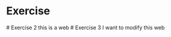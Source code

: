 # Exercise
<html>
<head><title>Exercise</title>
</head>
<body></body>
</html>
# Exercise 2
this is a web 
# Exercise 3
I want to modify this web
